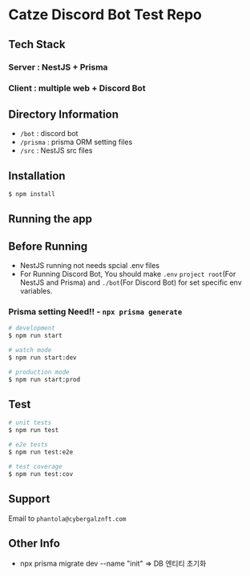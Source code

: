 # Catze Discord Bot Test Repo

## Tech Stack

### Server : NestJS + Prisma

### Client : multiple web + Discord Bot

## Directory Information

- `/bot` : discord bot
- `/prisma` : prisma ORM setting files
- `/src` : NestJS src files

## Installation

```bash
$ npm install
```

## Running the app

## Before Running

- NestJS running not needs spcial .env files
- For Running Discord Bot, You should make `.env` `project root`(For NestJS and Prisma) and `./bot`(For Discord Bot) for set specific env variables.

### Prisma setting Need!! - `npx prisma generate`

```bash
# development
$ npm run start

# watch mode
$ npm run start:dev

# production mode
$ npm run start:prod
```

## Test

```bash
# unit tests
$ npm run test

# e2e tests
$ npm run test:e2e

# test coverage
$ npm run test:cov
```

## Support

Email to `phantola@cybergalznft.com`

## Other Info

- npx prisma migrate dev --name "init" => DB 엔티티 초기화
